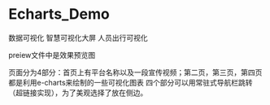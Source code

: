 # Echarts_Demo
数据可视化 智慧可视化大屏 人员出行可视化

preiew文件中是效果预览图

页面分为4部分：首页上有平台名称以及一段宣传视频；第二页，第三页，第四页都是利用e-charts来绘制的一些可视化图表
四个部分可以用常驻式导航栏跳转（超链接实现），为了美观选择了放在侧边。
